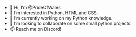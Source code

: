- 👋 Hi, I’m @PrideOfWales
- 👀 I’m interested in Python, HTML and CSS.
- 🌱 I’m currently working on my Python knowledge.
- 💞️ I’m looking to collaborate on some small python projects.
- 📫 Reach me on Discord!
